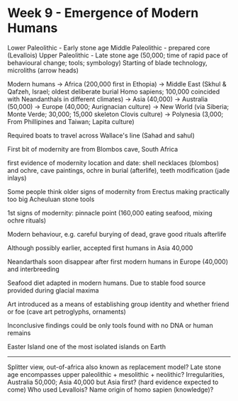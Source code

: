 <!-- SPDX-License-Identifier: zlib-acknowledgement -->
# Week 9 - Emergence of Modern Humans
Lower Paleolithic - Early stone age
Middle Paleolithic - prepared core (Levallois)
Upper Paleolithic - Late stone age (50,000; time of rapid pace of behavioural change; tools; symbology)
Starting of blade technology, microliths (arrow heads)

Modern humans -> Africa (200,000 first in Ethopia) 
-> Middle East (Skhul & Qafzeh, Israel; oldest deliberate burial Homo sapiens; 100,000 coincided with Neandanthals in different climates) 
-> Asia (40,000) -> Australia (50,000) -> Europe (40,000; Aurignacian culture) 
-> New World (via Siberia; Monte Verde; 30,000; 15,000 skeleton Clovis culture) -> 
Polynesia (3,000; From Phillipines and Taiwan; Lapita culture)

Required boats to travel across Wallace's line (Sahad and sahul)

First bit of modernity are from Blombos cave, South Africa

first evidence of modernity location and date: shell necklaces (blombos) and ochre, cave paintings, ochre in burial (afterlife), teeth modification (jade inlays)

Some people think older signs of modernity from Erectus making practically too big Acheuluan stone tools

1st signs of modernity: pinnacle point (160,000 eating seafood, mixing ochre rituals)

Modern behaviour, e.g. careful burying of dead, grave good rituals afterlife

Although possibly earlier, accepted first humans in Asia 40,000

Neandarthals soon disappear after first modern humans in Europe (40,000) and interbreeding

Seafood diet adapted in modern humans. Due to stable food source provided during glacial maxima

Art introduced as a means of establishing group identity and whether friend or foe 
(cave art petroglyphs, ornaments)

Inconclusive findings could be only tools found with no DNA or human remains

Easter Island one of the most isolated islands on Earth

------------------------------------------------------------
Splitter view, out-of-africa also known as replacement model?
Late stone age encompasses upper paleolithic + mesolithic + neolithic?
Irregularities, Australia 50,000; Asia 40,000 but Asia first? (hard evidence expected to come)
Who used Levallois?
Name origin of homo sapien (knowledge)?
